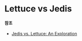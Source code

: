 # Lettuce vs Jedis



#### 참조

- [Jedis vs. Lettuce: An Exploration](https://redislabs.com/blog/jedis-vs-lettuce-an-exploration/)